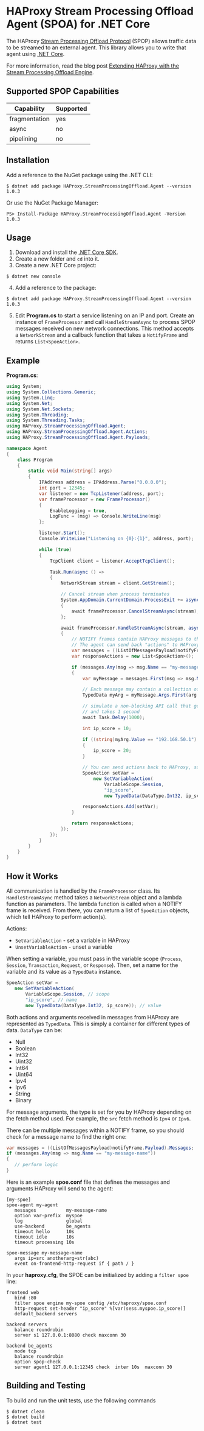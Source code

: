 # HAProxy Stream Processing Offload Agent (SPOA) for .NET Core

The HAProxy [Stream Processing Offload Protocol](https://github.com/haproxy/haproxy/blob/master/doc/SPOE.txt) (SPOP) allows traffic data to be streamed to an external agent. This library allows you to write that agent using [.NET Core](https://dotnet.microsoft.com/learn/dotnet/what-is-dotnet).

For more information, read the blog post [Extending HAProxy with the Stream Processing Offload Engine](https://www.haproxy.com/blog/extending-haproxy-with-the-stream-processing-offload-engine/).

## Supported SPOP Capabilities

| Capability    | Supported |
|---------------|-----------|
| fragmentation | yes       |
| async         | no        |
| pipelining    | no        |

## Installation

Add a reference to the NuGet package using the .NET CLI:

```
$ dotnet add package HAProxy.StreamProcessingOffload.Agent --version 1.0.3 
```

Or use the NuGet Package Manager:

```
PS> Install-Package HAProxy.StreamProcessingOffload.Agent -Version 1.0.3 
```

## Usage

1. Download and install the [.NET Core SDK](https://dotnet.microsoft.com/download).
2. Create a new folder and `cd` into it.
3. Create a new .NET Core project:
```
$ dotnet new console
```
4. Add a reference to the package:
```
$ dotnet add package HAProxy.StreamProcessingOffload.Agent --version 1.0.3
```
5. Edit **Program.cs** to start a service listening on an IP and port. Create an instance of `FrameProcessor` and call `HandleStreamAsync` to process SPOP messages received on new network connections. This method accepts a `NetworkStream` and a callback function that takes a `NotifyFrame` and returns `List<SpoeAction>`.

## Example 

**Program.cs**:

```C#
using System;
using System.Collections.Generic;
using System.Linq;
using System.Net;
using System.Net.Sockets;
using System.Threading;
using System.Threading.Tasks;
using HAProxy.StreamProcessingOffload.Agent;
using HAProxy.StreamProcessingOffload.Agent.Actions;
using HAProxy.StreamProcessingOffload.Agent.Payloads;

namespace Agent
{
    class Program
    {
        static void Main(string[] args)
        {
            IPAddress address = IPAddress.Parse("0.0.0.0");
            int port = 12345;
            var listener = new TcpListener(address, port);
            var frameProcessor = new FrameProcessor()
            {
                EnableLogging = true,
                LogFunc = (msg) => Console.WriteLine(msg)
            };

            listener.Start();
            Console.WriteLine("Listening on {0}:{1}", address, port);

            while (true)
            {
                TcpClient client = listener.AcceptTcpClient();

                Task.Run(async () =>
                {
                    NetworkStream stream = client.GetStream();

                    // Cancel stream when process terminates
                    System.AppDomain.CurrentDomain.ProcessExit += async (sender, e) =>
                    {
                        await frameProcessor.CancelStreamAsync(stream);
                    };

                    await frameProcessor.HandleStreamAsync(stream, async (notifyFrame) =>
                    {
                        // NOTIFY frames contain HAProxy messages to the agent.
                        // The agent can send back "actions" to HAProxy via ACK frames.
                        var messages = ((ListOfMessagesPayload)notifyFrame.Payload).Messages;
                        var responseActions = new List<SpoeAction>();

                        if (messages.Any(msg => msg.Name == "my-message-name"))
                        {
                            var myMessage = messages.First(msg => msg.Name == "my-message-name");

                            // Each message may contain a collection of arguments, which hold the data.
                            TypedData myArg = myMessage.Args.First(arg => arg.Key == "ip").Value; 

                            // simulate a non-blocking API call that gets the IP score
                            // and takes 1 second
                            await Task.Delay(1000);

                            int ip_score = 10;

                            if ((string)myArg.Value == "192.168.50.1")
                            {
                                ip_score = 20;
                            }

                            // You can send actions back to HAProxy, such as setting a variable.
                            SpoeAction setVar = 
                                new SetVariableAction(
                                    VariableScope.Session, 
                                    "ip_score", 
                                    new TypedData(DataType.Int32, ip_score));

                            responseActions.Add(setVar);
                        }

                        return responseActions;
                    });
                });
            }
        }
    }
}
```

## How it Works

All communication is handled by the `FrameProcessor` class. Its `HandleStreamAsync` method takes a `NetworkStream` object and a lambda function as parameters. The lambda function is called when a NOTIFY frame is received. From there, you can return a list of `SpoeAction` objects, which tell HAProxy to perform action(s).

Actions:

* `SetVariableAction` - set a variable in HAProxy
* `UnsetVariableAction` - unset a variable

When setting a variable, you must pass in the variable scope (`Process`, `Session`, `Transaction`, `Request`, or `Response`). Then, set a name for the variable and its value as a `TypedData` instance.

```C#
SpoeAction setVar = 
   new SetVariableAction(
       VariableScope.Session, // scope
       "ip_score", // name
       new TypedData(DataType.Int32, ip_score)); // value
```

Both actions and arguments received in messages from HAProxy are represented as `TypedData`. This is simply a container for different types of data. `DataType` can be:

* Null
* Boolean
* Int32
* Uint32
* Int64
* Uint64
* Ipv4
* Ipv6
* String
* Binary

For message arguments, the type is set for you by HAProxy depending on the fetch method used. For example, the `src` fetch method is `Ipv4` or `Ipv6`.

There can be multiple messages within a NOTIFY frame, so you should check for a message name to find the right one:

```C#
var messages = ((ListOfMessagesPayload)notifyFrame.Payload).Messages;
if (messages.Any(msg => msg.Name == "my-message-name"))
{
   // perform logic
}
```

Here is an example **spoe.conf** file that defines the messages and arguments HAProxy will send to the agent:

```
[my-spoe]
spoe-agent my-agent
   messages           my-message-name
   option var-prefix  myspoe
   log                global
   use-backend        be_agents
   timeout hello      10s
   timeout idle       10s
   timeout processing 10s

spoe-message my-message-name
   args ip=src anotherarg=str(abc)
   event on-frontend-http-request if { path / }
```

In your **haproxy.cfg**, the SPOE can be initialized by adding a `filter spoe` line:

```
frontend web
   bind :80
   filter spoe engine my-spoe config /etc/haproxy/spoe.conf
   http-request set-header "ip_score" %[var(sess.myspoe.ip_score)]
   default_backend servers

backend servers
   balance roundrobin
   server s1 127.0.0.1:8080 check maxconn 30

backend be_agents
   mode tcp
   balance roundrobin
   option spop-check
   server agent1 127.0.0.1:12345 check  inter 10s  maxconn 30
```

## Building and Testing

To build and run the unit tests, use the following commands

```shell
$ dotnet clean
$ dotnet build
$ dotnet test
```